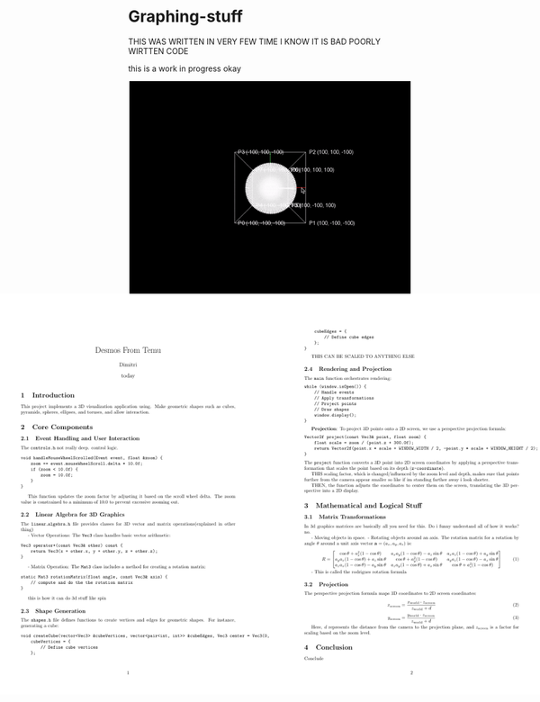# Graphing-stuff

THIS WAS WRITTEN IN VERY FEW TIME I KNOW IT IS BAD POORLY WIRTTEN CODE 


this is a work in progress okay 
<div style="display: flex; justify-content: center;">
    <img src="demos/demo1.gif" width="500">
</div>

<div style="display: flex; justify-content: center;">
    <img src="docImages/page_1.png">
    <img src="docImages/page_2.png">
    
</div>
